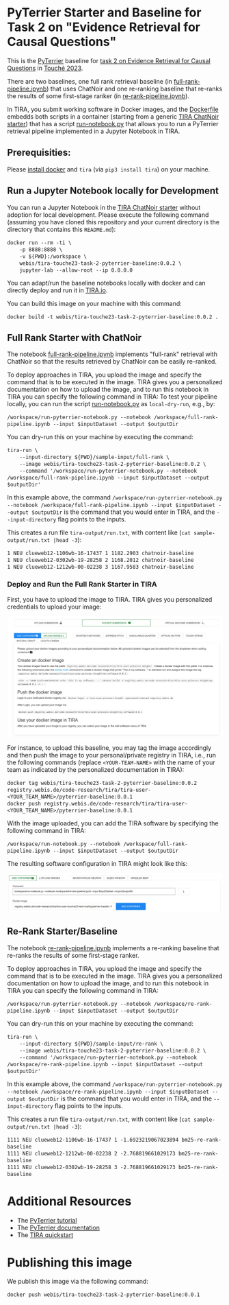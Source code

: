 # PyTerrier Starter and Baseline for Task 2 on "Evidence Retrieval for Causal Questions"

This is the [PyTerrier](https://github.com/terrier-org/pyterrier) baseline for [task 2 on Evidence Retrieval for Causal Questions](https://touche.webis.de/clef23/touche23-web/evidence-retrieval-for-causal-questions.html) in [Touché 2023](https://touche.webis.de/clef23/touche23-web/).

There are two baselines, one full rank retrieval baseline (in [full-rank-pipeline.ipynb](full-rank-pipeline.ipynb)) that uses ChatNoir and one re-ranking baseline that re-ranks the results of some first-stage ranker (in [re-rank-pipeline.ipynb](re-rank-pipeline.ipynb)).

In TIRA, you submit working software in Docker images, and the [Dockerfile](Dockerfile) embedds both scripts in a container (starting from a generic [TIRA ChatNoir starter](https://github.com/tira-io/ir-experiment-platform/tree/main/tira-ir-starters/chatnoir)) that has a script [run-notebook.py](https://github.com/tira-io/ir-experiment-platform/blob/main/tira-ir-starters/pyterrier/run-pyterrier-notebook.py) that allows you to run a PyTerrier retrieval pipeline implemented in a Jupyter Notebook in TIRA.

## Prerequisities:

Please [install docker](https://docs.docker.com/get-docker/) and `tira` (via `pip3 install tira`) on your machine.

## Run a Jupyter Notebook locally for Development

You can run a Jupyter Notebook in the [TIRA ChatNoir starter](https://github.com/tira-io/ir-experiment-platform/tree/main/tira-ir-starters/chatnoir) without adoption for local development. Please execute the following command (assuming you have cloned this repository and your current directory is the directory that contains this `README.md`):

```
docker run --rm -ti \
    -p 8888:8888 \
    -v ${PWD}:/workspace \
    webis/tira-touche23-task-2-pyterrier-baseline:0.0.2 \
    jupyter-lab --allow-root --ip 0.0.0.0
```

You can adapt/run the baseline notebooks locally with docker and can directly deploy and run it in [TIRA.io](https://www.tira.io/task/touche-2023-task-2).

You can build this image on your machine with this command:

```
docker build -t webis/tira-touche23-task-2-pyterrier-baseline:0.0.2 .
```


## Full Rank Starter with ChatNoir

The notebook [full-rank-pipeline.ipynb](full-rank-pipeline.ipynb) implements "full-rank" retrieval with ChatNoir so that the results retrieved by ChatNoir can be easily re-ranked.

To deploy approaches in TIRA, you upload the image and specify the command that is to be executed in the image. TIRA gives you a personalized documentation on how to upload the image, and to run this notebook in TIRA you can specify the following command in TIRA:
To test your pipeline locally, you can run the script [run-notebook.py](run-notebook.py) as `local-dry-run`, e.g., by:

```
/workspace/run-pyterrier-notebook.py --notebook /workspace/full-rank-pipeline.ipynb --input $inputDataset --output $outputDir
```

You can dry-run this on your machine by executing the command:

```
tira-run \
    --input-directory ${PWD}/sample-input/full-rank \
    --image webis/tira-touche23-task-2-pyterrier-baseline:0.0.2 \
    --command '/workspace/run-pyterrier-notebook.py --notebook /workspace/full-rank-pipeline.ipynb --input $inputDataset --output $outputDir'
```

In this example above, the command `/workspace/run-pyterrier-notebook.py --notebook /workspace/full-rank-pipeline.ipynb --input $inputDataset --output $outputDir` is the command that you would enter in TIRA, and the `--input-directory` flag points to the inputs.

This creates a run file `tira-output/run.txt`, with content like (`cat sample-output/run.txt |head -3`):

```
1 NEU clueweb12-1106wb-16-17437 1 1182.2903 chatnoir-baseline
1 NEU clueweb12-0302wb-19-28258 2 1168.2012 chatnoir-baseline
1 NEU clueweb12-1212wb-00-02238 3 1167.9583 chatnoir-baseline
```

### Deploy and Run the Full Rank Starter in TIRA

First, you have to upload the image to TIRA.
TIRA gives you personalized credentials to upload your image:

![personalized documentation](tira-upload-docker-image.png)

For instance, to upload this baseline, you may tag the image accordingly and then push the image to your personal/private registry in TIRA, i.e., run the following commands (replace `<YOUR-TEAM-NAME>` with the name of your team as indicated by the personalized documentation in TIRA):

```
docker tag webis/tira-touche23-task-2-pyterrier-baseline:0.0.2 registry.webis.de/code-research/tira/tira-user-<YOUR_TEAM_NAME>/pyterrier-baseline:0.0.1
docker push registry.webis.de/code-research/tira/tira-user-<YOUR_TEAM_NAME>/pyterrier-baseline:0.0.1
```

With the image uploaded, you can add the TIRA software by specifying the following command in TIRA:

```
/workspace/run-notebook.py --notebook /workspace/full-rank-pipeline.ipynb --input $inputDataset --output $outputDir
```

The resulting software configuration in TIRA might look like this:

![Software Configuration in TIRA](tira-configure-software.png)




## Re-Rank Starter/Baseline


The notebook [re-rank-pipeline.ipynb](re-rank-pipeline.ipynb) implements a re-ranking baseline that re-ranks the results of some first-stage ranker.

To deploy approaches in TIRA, you upload the image and specify the command that is to be executed in the image. TIRA gives you a personalized documentation on how to upload the image, and to run this notebook in TIRA you can specify the following command in TIRA:

```
/workspace/run-pyterrier-notebook.py --notebook /workspace/re-rank-pipeline.ipynb --input $inputDataset --output $outputDir
```

You can dry-run this on your machine by executing the command:

```
tira-run \
    --input-directory ${PWD}/sample-input/re-rank \
    --image webis/tira-touche23-task-2-pyterrier-baseline:0.0.2 \
    --command '/workspace/run-pyterrier-notebook.py --notebook /workspace/re-rank-pipeline.ipynb --input $inputDataset --output $outputDir'
```

In this example above, the command `/workspace/run-pyterrier-notebook.py --notebook /workspace/re-rank-pipeline.ipynb --input $inputDataset --output $outputDir` is the command that you would enter in TIRA, and the `--input-directory` flag points to the inputs.

This creates a run file `tira-output/run.txt`, with content like (`cat sample-output/run.txt |head -3`):

```
1111 NEU clueweb12-1106wb-16-17437 1 -1.6923219067023894 bm25-re-rank-baseline
1111 NEU clueweb12-1212wb-00-02238 2 -2.768819661029173 bm25-re-rank-baseline
1111 NEU clueweb12-0302wb-19-28258 3 -2.768819661029173 bm25-re-rank-baseline
```

# Additional Resources

- The [PyTerrier tutorial](https://github.com/terrier-org/ecir2021tutorial)
- The [PyTerrier documentation](https://pyterrier.readthedocs.io/en/latest/)
- The [TIRA quickstart](https://touche.webis.de/clef23/touche23-web/evidence-retrieval-for-causal-questions.html#tira-quickstart)


# Publishing this image

We publish this image via the following command:

```
docker push webis/tira-touche23-task-2-pyterrier-baseline:0.0.1
```

